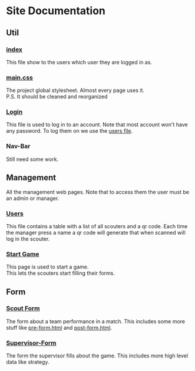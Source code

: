 # Site Documentation

## Util

### [index](index.html)

This file show to the users which user they are logged in as.

### [main.css](main.css)

The project global stylesheet. Almost every page uses it.\
P.S. It should be cleaned and reorganized

### [Login](login.html)

This file is used to log in to an account.
Note that most account won't have any password. To log them on we use the [users file](#Users).

### Nav-Bar

Still need some work.

## Management

All the management web pages. Note that to access them the user must be an admin or manager.

### [Users](users.html)

This file contains a table with a list of all scouters and a qr code. Each time the manager press a name a qr code will generate that when scanned will log in the scouter.

### [Start Game](start-game.html)

This page is used to start a game.\
This lets the scouters start filling their forms.

## Form

### [Scout Form](scout-form.html)

The form about a team performance in a match.
This includes some more stuff like [pre-form.html](pre-form.html) and [post-form.html](post-form.html).

### [Supervisor-Form](supervisor-form.html)

The form the supervisor fills about the game. This includes more high level data like strategy.